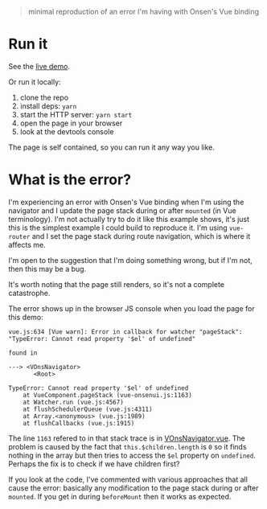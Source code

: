 > minimal reproduction of an error I'm having with Onsen's Vue binding

# Run it
See the [live demo](https://tomsaleeba.github.io/onsen-vue-navigator-error-demo/index.html).

Or run it locally:
  1. clone the repo
  1. install deps: `yarn`
  1. start the HTTP server: `yarn start`
  1. open the page in your browser
  1. look at the devtools console

The page is self contained, so you can run it any way you like.


# What is the error?

I'm experiencing an error with Onsen's Vue binding when I'm using the navigator
and I update the page stack during or after `mounted` (in Vue terminology). I'm
not actually try to do it like this example shows, it's just this is the
simplest example I could build to reproduce it. I'm using `vue-router` and
I set the page stack during route navigation, which is where it affects me.

I'm open to the suggestion that I'm doing something wrong, but if I'm not, then
this may be a bug.

It's worth noting that the page still renders, so it's not a complete
catastrophe.

The error shows up in the browser JS console when you load the page for this
demo:

```
vue.js:634 [Vue warn]: Error in callback for watcher "pageStack": "TypeError: Cannot read property '$el' of undefined"

found in

---> <VOnsNavigator>
       <Root>

TypeError: Cannot read property '$el' of undefined
    at VueComponent.pageStack (vue-onsenui.js:1163)
    at Watcher.run (vue.js:4567)
    at flushSchedulerQueue (vue.js:4311)
    at Array.<anonymous> (vue.js:1989)
    at flushCallbacks (vue.js:1915)
```

The line `1163` refered to in that stack trace is in
[VOnsNavigator.vue](https://github.com/OnsenUI/OnsenUI/blob/2.10.10/bindings/vue/src/components/VOnsNavigator.vue#L127).
The problem is caused by the fact that `this.$children.length` is `0` so it
finds nothing in the array but then tries to access the `$el` property on
`undefined`. Perhaps the fix is to check if we have children first?

If you look at the code, I've commented with various approaches that all cause
the error: basically any modification to the page stack during or after
`mounted`. If you get in during `beforeMount` then it works as expected.
